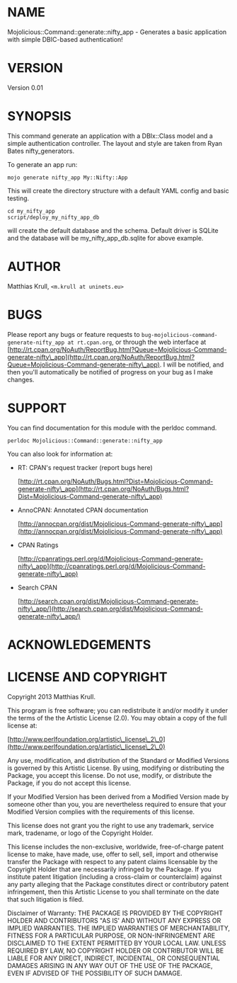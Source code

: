 # NAME

Mojolicious::Command::generate::nifty\_app - Generates a basic application with simple DBIC-based authentication!

# VERSION

Version 0.01

# SYNOPSIS

This command generate an application with a DBIx::Class model and a simple authentication controller.
The layout and style are taken from Ryan Bates nifty\_generators.

To generate an app run:

    mojo generate nifty_app My::Nifty::App

This will create the directory structure with a default YAML config and basic testing.

    cd my_nifty_app
    script/deploy_my_nifty_app_db

will create the default database and the schema. Default driver is SQLite and the database will be my\_nifty\_app\_db.sqlite for above example.

# AUTHOR

Matthias Krull, `<m.krull at uninets.eu>`

# BUGS

Please report any bugs or feature requests to `bug-mojolicious-command-generate-nifty_app at rt.cpan.org`, or through
the web interface at [http://rt.cpan.org/NoAuth/ReportBug.html?Queue=Mojolicious-Command-generate-nifty\_app](http://rt.cpan.org/NoAuth/ReportBug.html?Queue=Mojolicious-Command-generate-nifty\_app).  I will be notified, and then you'll
automatically be notified of progress on your bug as I make changes.







# SUPPORT

You can find documentation for this module with the perldoc command.

    perldoc Mojolicious::Command::generate::nifty_app



You can also look for information at:

- RT: CPAN's request tracker (report bugs here)

    [http://rt.cpan.org/NoAuth/Bugs.html?Dist=Mojolicious-Command-generate-nifty\_app](http://rt.cpan.org/NoAuth/Bugs.html?Dist=Mojolicious-Command-generate-nifty\_app)

- AnnoCPAN: Annotated CPAN documentation

    [http://annocpan.org/dist/Mojolicious-Command-generate-nifty\_app](http://annocpan.org/dist/Mojolicious-Command-generate-nifty\_app)

- CPAN Ratings

    [http://cpanratings.perl.org/d/Mojolicious-Command-generate-nifty\_app](http://cpanratings.perl.org/d/Mojolicious-Command-generate-nifty\_app)

- Search CPAN

    [http://search.cpan.org/dist/Mojolicious-Command-generate-nifty\_app/](http://search.cpan.org/dist/Mojolicious-Command-generate-nifty\_app/)



# ACKNOWLEDGEMENTS



# LICENSE AND COPYRIGHT

Copyright 2013 Matthias Krull.

This program is free software; you can redistribute it and/or modify it
under the terms of the the Artistic License (2.0). You may obtain a
copy of the full license at:

[http://www.perlfoundation.org/artistic\_license\_2\_0](http://www.perlfoundation.org/artistic\_license\_2\_0)

Any use, modification, and distribution of the Standard or Modified
Versions is governed by this Artistic License. By using, modifying or
distributing the Package, you accept this license. Do not use, modify,
or distribute the Package, if you do not accept this license.

If your Modified Version has been derived from a Modified Version made
by someone other than you, you are nevertheless required to ensure that
your Modified Version complies with the requirements of this license.

This license does not grant you the right to use any trademark, service
mark, tradename, or logo of the Copyright Holder.

This license includes the non-exclusive, worldwide, free-of-charge
patent license to make, have made, use, offer to sell, sell, import and
otherwise transfer the Package with respect to any patent claims
licensable by the Copyright Holder that are necessarily infringed by the
Package. If you institute patent litigation (including a cross-claim or
counterclaim) against any party alleging that the Package constitutes
direct or contributory patent infringement, then this Artistic License
to you shall terminate on the date that such litigation is filed.

Disclaimer of Warranty: THE PACKAGE IS PROVIDED BY THE COPYRIGHT HOLDER
AND CONTRIBUTORS "AS IS' AND WITHOUT ANY EXPRESS OR IMPLIED WARRANTIES.
THE IMPLIED WARRANTIES OF MERCHANTABILITY, FITNESS FOR A PARTICULAR
PURPOSE, OR NON-INFRINGEMENT ARE DISCLAIMED TO THE EXTENT PERMITTED BY
YOUR LOCAL LAW. UNLESS REQUIRED BY LAW, NO COPYRIGHT HOLDER OR
CONTRIBUTOR WILL BE LIABLE FOR ANY DIRECT, INDIRECT, INCIDENTAL, OR
CONSEQUENTIAL DAMAGES ARISING IN ANY WAY OUT OF THE USE OF THE PACKAGE,
EVEN IF ADVISED OF THE POSSIBILITY OF SUCH DAMAGE.
